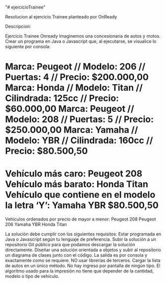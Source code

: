 "# ejercicioTrainee" 

Resolucion al ejercicio Trainee planteado por OnReady

Descripcion:

Ejercicio Trainee Onready
Imaginemos una concesionaria de autos y motos.
Crear un programa en Java o Javascript que, al ejecutarse, se visualice lo siguiente por consola:

Marca: Peugeot // Modelo: 206 // Puertas: 4 // Precio: $200.000,00
Marca: Honda // Modelo: Titan // Cilindrada: 125cc // Precio: $60.000,00
Marca: Peugeot // Modelo: 208 // Puertas: 5 // Precio: $250.000,00
Marca: Yamaha // Modelo: YBR // Cilindrada: 160cc // Precio: $80.500,50
=============================
Vehículo más caro: Peugeot 208
Vehículo más barato: Honda Titan
Vehículo que contiene en el modelo la letra ‘Y’: Yamaha YBR $80.500,50
=============================
Vehículos ordenados por precio de mayor a menor:
Peugeot 208
Peugeot 206
Yamaha YBR
Honda Titan

La solución debe cumplir con los siguientes requisitos:
Estar programada en Java o Javascript según tu lenguaje de preferencia.
Subir la solución a un repositorio Git público para que podamos descargar la solución directamente.
Diseñar una solución orientada a objetos y subir al repositorio un diagrama de clases junto con el código.
La salida es por consola y exactamente como se requiere.
NO usar librerías de terceros.
Cargar la lista de autos en un único método. No hay ingreso por pantalla de ningún tipo.
El algoritmo usado para la impresión no tiene que depender de la cantidad, modelo o tipo de vehículo.
